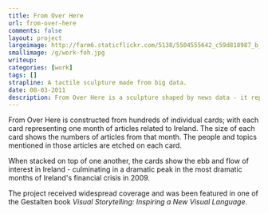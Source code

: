 ```yaml
---
title: From Over Here
url: from-over-here
comments: false
layout: project
largeimage: http://farm6.staticflickr.com/5138/5504555642_c59d818987_b_d.jpg
smallimage: /g/work-foh.jpg
writeup: 
categories: [work]
tags: []
strapline: A tactile sculpture made from big data.
date: 08-03-2011
description: From Over Here is a sculpture shaped by news data - it represents coverage of Ireland in the New York times over two decades. 
---
```

From Over Here is constructed from hundreds of individual cards; with each card representing one month of articles related to Ireland. The size of each card shows the numbers of articles from that month. The people and topics mentioned in those articles are etched on each card. 

When stacked on top of one another, the cards show the ebb and flow of interest in Ireland - culminating in a dramatic peak in the most dramatic months of Ireland's financial crisis in 2009. 

The project received widespread coverage and was been featured in one of the Gestalten book <em>Visual Storytelling: Inspiring a New Visual Language</em>.